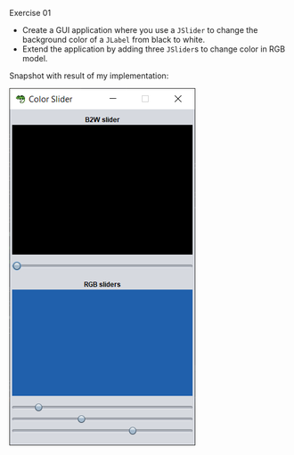 Exercise 01
- Create a GUI application where you use a ``JSlider`` to change the background color of a ``JLabel`` from black to white.
- Extend the application by adding three ``JSlider``s to change color in RGB model.

Snapshot with result of my implementation:

![Color Slider GUI Image](doc/color_slider_gui.png)
